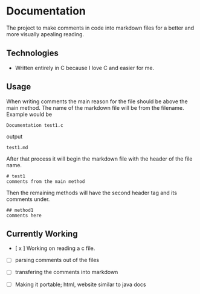 # Documentation 

The project to make comments in code into markdown files for a better and more visually apealing reading.

## Technologies
* Written entirely in C because I love C and easier for me.

## Usage
When writing comments the main reason for the file should be above the main method.
The name of the markdown file will be from the filename. Example would be
``` 
Documentation test1.c
``` 
output
```
test1.md
```
After that process it will begin the markdown file with the header of the
file name. 
``` 
# test1
comments from the main method
```
Then the remaining methods will have the second header tag and its comments
under.
```
## method1
comments here
```
## Currently Working 

- [ x ]  Working on reading a c file.
- [ ] parsing comments out of the files
- [ ] transfering the comments into markdown
- [ ] Making it portable; html, website similar to java docs

